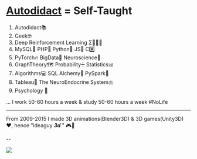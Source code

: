 # **[Autodidact](https://en.wikipedia.org/wiki/Autodidacticism) = Self-Taught**
1. Autodidact📚
2. Geek🤓
3. Deep Reinforcement Learning Σ🤖🧑‍⚖️
4. MySQL🐬 PHP🐘 Python🐍 JS🤟 C#️⃣
5. PyTorch🔥 BigData🚀 Neuroscience🧠 
6. GraphTheory🗺 Probability➗ Statistics📊
7. Algorithms💻 SQL Alchemy🧪 PySpark🔄 
8. Tableau🎨 The NeuroEndocrine System🫁
9. Psychology 🧐

... I work 50-60 hours a week & study 50-60 hours a week #NoLife

****

From 2009-2015 I made 3D animations(Blender3D) & 3D games(Unity3D) ❤️, hence "ideaguy **_3d_** " 🎮👾

--

 ![](https://komarev.com/ghpvc/?username=ideaguy3d)
